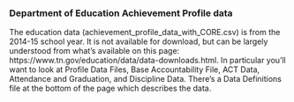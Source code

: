 ### Department of Education Achievement Profile data

<p>The education data (achievement_profile_data_with_CORE.csv) is from the 2014-15 school year. It is not available for download, but can be largely understood from what’s available on this page: https://www.tn.gov/education/data/data-downloads.html. In particular you’ll want to look at Profile Data Files, Base Accountability File, ACT Data, Attendance and Graduation, and Discipline Data. There’s a Data Definitions file at the bottom of the page which describes the data. </p>
